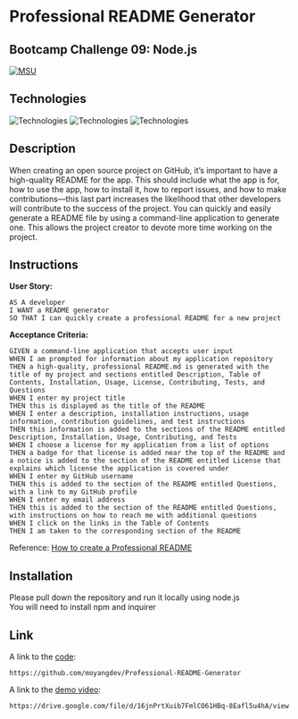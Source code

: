 # Professional README Generator
## Bootcamp Challenge 09: Node.js
[![MSU](https://img.shields.io/badge/MSU-Coding%20Bootcamp-green/)](https://bootcamp.msu.edu/)

## Technologies
![Technologies](https://img.shields.io/badge/-JavaScript-007396?logo=JavaScript&logoColor=white)
![Technologies](https://img.shields.io/badge/Node.js-43853D?logoColor=white)
![Technologies](https://img.shields.io/badge/-Git-F05032?logo=Git&logoColor=white)



## Description
When creating an open source project on GitHub, it’s important to have a high-quality README for the app. This should include what the app is for, how to use the app, how to install it, how to report issues, and how to make contributions—this last part increases the likelihood that other developers will contribute to the success of the project. You can quickly and easily generate a README file by using a command-line application to generate one. This allows the project creator to devote more time working on the project.

## Instructions
<b>User Story:</b><br />
```
AS A developer
I WANT a README generator
SO THAT I can quickly create a professional README for a new project
```

<b>Acceptance Criteria:</b><br />
```
GIVEN a command-line application that accepts user input
WHEN I am prompted for information about my application repository
THEN a high-quality, professional README.md is generated with the title of my project and sections entitled Description, Table of Contents, Installation, Usage, License, Contributing, Tests, and Questions
WHEN I enter my project title
THEN this is displayed as the title of the README
WHEN I enter a description, installation instructions, usage information, contribution guidelines, and test instructions
THEN this information is added to the sections of the README entitled Description, Installation, Usage, Contributing, and Tests
WHEN I choose a license for my application from a list of options
THEN a badge for that license is added near the top of the README and a notice is added to the section of the README entitled License that explains which license the application is covered under
WHEN I enter my GitHub username
THEN this is added to the section of the README entitled Questions, with a link to my GitHub profile
WHEN I enter my email address
THEN this is added to the section of the README entitled Questions, with instructions on how to reach me with additional questions
WHEN I click on the links in the Table of Contents
THEN I am taken to the corresponding section of the README
```

Reference: [How to create a Professional README](https://coding-boot-camp.github.io/full-stack/github/professional-readme-guide)

## Installation
Please pull down the repository and run it locally using node.js <br />
You will need to install npm and inquirer <br />

## Link
A link to the [code](https://github.com/moyangdev/Professional-README-Generator):
```
https://github.com/moyangdev/Professional-README-Generator
```
A link to the [demo video](https://drive.google.com/file/d/1AD9MO341WX9JisZU0DGX0lc2hzdhxubd/view):
```
https://drive.google.com/file/d/16jnPrtXuib7FmlCO61HBq-8Eafl5u4hA/view
```
